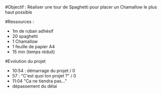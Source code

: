 #Objectif :
Réaliser une tour de Spaghetti pour placer un Chamallow le plus haut possible

#Ressources :
- 1m de ruban adhésif
- 20 spaghetti
- 1 Chamallow
- 1 feuille de papier A4
- 15 min (temps réduit)

#Evolution du projet
- 10:54 : démarrage du projet / 0
- 57 : "C'est quoi ton projet ?" / 0
- 11:04 "Ca ne tiendra pas..."
- dépassement du délai
